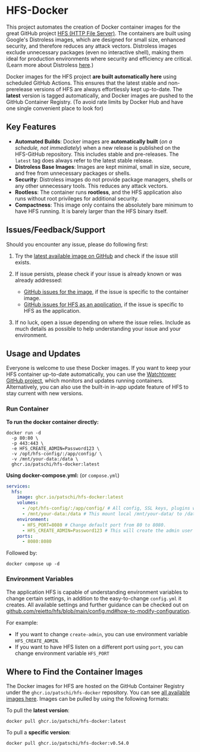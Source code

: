 # HFS-Docker

This project automates the creation of Docker container images for the great GitHub project [HFS (HTTP File Server)](https://github.com/rejetto/hfs). The containers are built using Google's Distroless images, which are designed for small size, enhanced security, and therefore reduces any attack vectors. Distroless images exclude unnecessary packages (even no interactive shell), making them ideal for production environments where security and efficiency are critical. (Learn more about Distroless [here](https://github.com/GoogleContainerTools/distroless).)

Docker images for the HFS project **are built automatically here** using scheduled GitHub Actions. This ensures that the latest stable and non-prerelease versions of HFS are always effortlessly kept up-to-date. The **latest** version is tagged automatically, and Docker images are pushed to the GitHub Container Registry. (To avoid rate limits by Docker Hub and have one single convenient place to look for)

## Key Features

- **Automated Builds**: Docker images are **automatically built** (_on a schedule, not immediately_) when a new release is published on the HFS-GitHub repository. This includes stable and pre-releases. The `latest` tag does always refer to the latest stable release.
- **Distroless Base Images**: Images are kept minimal, small in size, secure, and free from unnecessary packages or shells.
- **Security**: Distroless images do not provide package managers, shells or any other unnecessary tools. This reduces any attack vectors.
- **Rootless**: The container runs **rootless**, and the HFS application also runs without root privileges for additional security.
- **Compactness**: This image only contains the absolutely bare minimum to have HFS running. It is barely larger than the HFS binary itself.

## Issues/Feedback/Support

Should you encounter any issue, please do following first:

1. Try the [latest available image on GitHub](https://github.com/patschi/hfs-docker/pkgs/container/hfs-docker/versions) and check if the issue still exists.

2. If issue persists, please check if your issue is already known or was already addressed:
   - [GitHub issues for the image](https://github.com/patschi/hfs-docker/issues?q=is%3Aissue), if the issue is specific to the container image.
   - [GitHub issues for HFS as an application](https://github.com/rejetto/hfs/issues?q=is%3Aissue), if the issue is specific to HFS as the application.

3. If no luck, open a issue depending on where the issue relies. Include as much details as possible to help understanding your issue and your environment.

## Usage and Updates

Everyone is welcome to use these Docker images. If you want to keep your HFS container up-to-date automatically, you can use the [Watchtower GitHub project](https://github.com/containrrr/watchtower), which monitors and updates running containers. Alternatively, you can also use the built-in in-app update feature of HFS to stay current with new versions.

### Run Container

**To run the docker container directly:**

```shell
docker run -d
  -p 80:80 \
  -p 443:443 \
  -e HFS_CREATE_ADMIN=Password123 \
  -v /opt/hfs-config/:/app/config/ \
  -v /mnt/your-data:/data \
  ghcr.io/patschi/hfs-docker:latest
```

**Using docker-compose.yml:** (or `compose.yml`)

```yaml
services:
  hfs:
    image: ghcr.io/patschi/hfs-docker:latest
    volumes:
      - /opt/hfs-config/:/app/config/ # All config, SSL keys, plugins will be saved there. Needed to have settings persisted.
      - /mnt/your-data:/data # This mount local /mnt/your-data/ to /data inside the container. Configure HFS to check /data then.
    environment:
      - HFS_PORT=8080 # Change default port from 80 to 8080.
      - HFS_CREATE_ADMIN=Password123 # This will create the admin user with pre-defined password.
    ports:
      - 8080:8080
```

Followed by:

```shell
docker compose up -d
```

### Environment Variables

The application HFS is capable of understanding environment variables to change certain settings, in addition to the easy-to-change `config.yml` it creates. All available settings and further guidance can be checked out on [github.com/rejetto/hfs/blob/main/config.md#how-to-modify-configuration](https://github.com/rejetto/hfs/blob/main/config.md#how-to-modify-configuration).

For example:

- If you want to change `create-admin`, you can use environment variable `HFS_CREATE_ADMIN`.
- If you want to have HFS listen on a different port using `port`, you can change environment variable `HFS_PORT`

## Where to Find the Container Images

The Docker images for HFS are hosted on the GitHub Container Registry under the `ghcr.io/patschi/hfs-docker` repository. You can see [all available images here](https://github.com/users/patschi/packages/container/package/hfs-docker). Images can be pulled by using the following formats:

To pull the **latest version**:

```text
docker pull ghcr.io/patschi/hfs-docker:latest
```

To pull a **specific version**:

```text
docker pull ghcr.io/patschi/hfs-docker:v0.54.0
```

